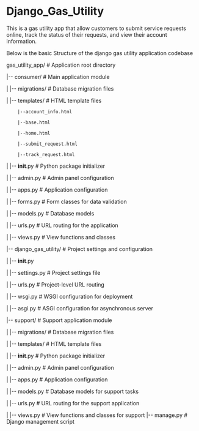 # Django_Gas_Utility
This is a gas utility app that allow customers to submit service requests online, track the status of their requests, and view their account information. 

Below is the basic Structure of the django gas utility application codebase

gas_utility_app/       # Application root directory

|-- consumer/           # Main application module

|   |-- migrations/     # Database migration files

|   |-- templates/      # HTML template files

        |--account_info.html
        
        |--base.html
        
        |--home.html
        
        |--submit_request.html
        
        |--track_request.html
        
|   |-- __init__.py     # Python package initializer

|   |-- admin.py        # Admin panel configuration

|   |-- apps.py         # Application configuration

|   |-- forms.py        # Form classes for data validation

|   |-- models.py       # Database models

|   |-- urls.py         # URL routing for the application

|   |-- views.py        # View functions and classes

|-- django_gas_utility/ # Project settings and configuration

|   |-- __init__.py

|   |-- settings.py     # Project settings file

|   |-- urls.py         # Project-level URL routing

|   |-- wsgi.py         # WSGI configuration for deployment

|   |-- asgi.py         # ASGI configuration for asynchronous server

|-- support/            # Support application module

|   |-- migrations/     # Database migration files

|   |-- templates/      # HTML template files

|   |-- __init__.py     # Python package initializer

|   |-- admin.py        # Admin panel configuration

|   |-- apps.py         # Application configuration

|   |-- models.py       # Database models for support tasks

|   |-- urls.py         # URL routing for the support application

|   |-- views.py        # View functions and classes for support
|-- manage.py           # Django management script


